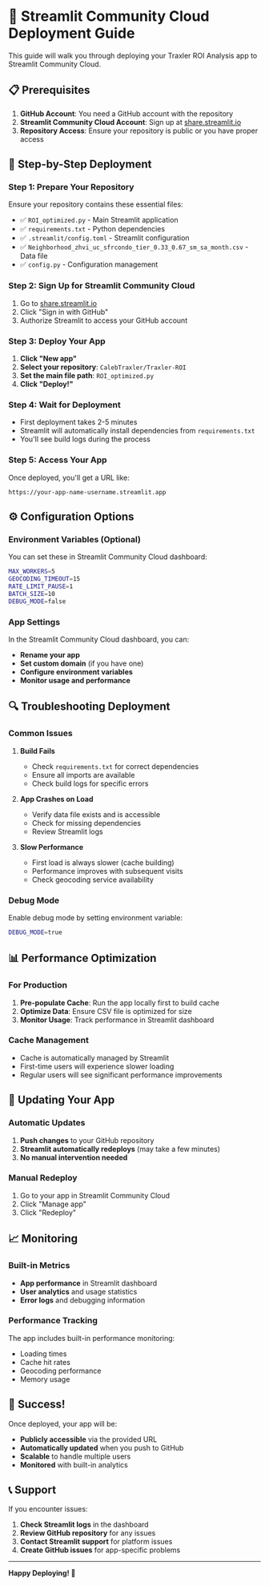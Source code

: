 # 🚀 Streamlit Community Cloud Deployment Guide

This guide will walk you through deploying your Traxler ROI Analysis app to Streamlit Community Cloud.

## 📋 Prerequisites

1. **GitHub Account**: You need a GitHub account with the repository
2. **Streamlit Community Cloud Account**: Sign up at [share.streamlit.io](https://share.streamlit.io)
3. **Repository Access**: Ensure your repository is public or you have proper access

## 🎯 Step-by-Step Deployment

### Step 1: Prepare Your Repository

Ensure your repository contains these essential files:
- ✅ `ROI_optimized.py` - Main Streamlit application
- ✅ `requirements.txt` - Python dependencies
- ✅ `.streamlit/config.toml` - Streamlit configuration
- ✅ `Neighborhood_zhvi_uc_sfrcondo_tier_0.33_0.67_sm_sa_month.csv` - Data file
- ✅ `config.py` - Configuration management

### Step 2: Sign Up for Streamlit Community Cloud

1. Go to [share.streamlit.io](https://share.streamlit.io)
2. Click "Sign in with GitHub"
3. Authorize Streamlit to access your GitHub account

### Step 3: Deploy Your App

1. **Click "New app"**
2. **Select your repository**: `CalebTraxler/Traxler-ROI`
3. **Set the main file path**: `ROI_optimized.py`
4. **Click "Deploy!"**

### Step 4: Wait for Deployment

- First deployment takes 2-5 minutes
- Streamlit will automatically install dependencies from `requirements.txt`
- You'll see build logs during the process

### Step 5: Access Your App

Once deployed, you'll get a URL like:
```
https://your-app-name-username.streamlit.app
```

## ⚙️ Configuration Options

### Environment Variables (Optional)

You can set these in Streamlit Community Cloud dashboard:

```bash
MAX_WORKERS=5
GEOCODING_TIMEOUT=15
RATE_LIMIT_PAUSE=1
BATCH_SIZE=10
DEBUG_MODE=false
```

### App Settings

In the Streamlit Community Cloud dashboard, you can:
- **Rename your app**
- **Set custom domain** (if you have one)
- **Configure environment variables**
- **Monitor usage and performance**

## 🔍 Troubleshooting Deployment

### Common Issues

1. **Build Fails**
   - Check `requirements.txt` for correct dependencies
   - Ensure all imports are available
   - Check build logs for specific errors

2. **App Crashes on Load**
   - Verify data file exists and is accessible
   - Check for missing dependencies
   - Review Streamlit logs

3. **Slow Performance**
   - First load is always slower (cache building)
   - Performance improves with subsequent visits
   - Check geocoding service availability

### Debug Mode

Enable debug mode by setting environment variable:
```bash
DEBUG_MODE=true
```

## 📊 Performance Optimization

### For Production

1. **Pre-populate Cache**: Run the app locally first to build cache
2. **Optimize Data**: Ensure CSV file is optimized for size
3. **Monitor Usage**: Track performance in Streamlit dashboard

### Cache Management

- Cache is automatically managed by Streamlit
- First-time users will experience slower loading
- Regular users will see significant performance improvements

## 🔄 Updating Your App

### Automatic Updates

1. **Push changes** to your GitHub repository
2. **Streamlit automatically redeploys** (may take a few minutes)
3. **No manual intervention needed**

### Manual Redeploy

1. Go to your app in Streamlit Community Cloud
2. Click "Manage app"
3. Click "Redeploy"

## 📈 Monitoring

### Built-in Metrics

- **App performance** in Streamlit dashboard
- **User analytics** and usage statistics
- **Error logs** and debugging information

### Performance Tracking

The app includes built-in performance monitoring:
- Loading times
- Cache hit rates
- Geocoding performance
- Memory usage

## 🎉 Success!

Once deployed, your app will be:
- **Publicly accessible** via the provided URL
- **Automatically updated** when you push to GitHub
- **Scalable** to handle multiple users
- **Monitored** with built-in analytics

## 📞 Support

If you encounter issues:

1. **Check Streamlit logs** in the dashboard
2. **Review GitHub repository** for any issues
3. **Contact Streamlit support** for platform issues
4. **Create GitHub issues** for app-specific problems

---

**Happy Deploying! 🚀**
